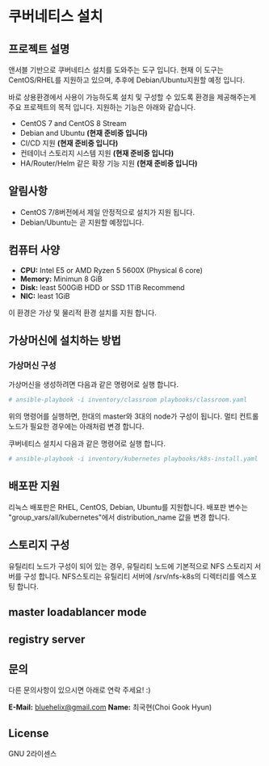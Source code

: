 # 쿠버네티스 설치

## 프로젝트 설명

앤서블 기반으로 쿠버네티스 설치를 도와주는 도구 입니다. 현재 이 도구는 CentOS/RHEL를 지원하고 있으며, 추후에 Debian/Ubuntu지원할 예정 입니다.

바로 상용환경에서 사용이 가능하도록 설치 및 구성할 수 있도록 환경을 제공해주는게 주요 프로젝트의 목적 입니다. 지원하는 기능은 아래와 같습니다.

- CentOS 7 and CentOS 8 Stream
- Debian and Ubuntu **(현재 준비중 입니다)**
- CI/CD 지원 **(현재 준비중 입니다)**
- 컨테이너 스토리지 시스템 지원 **(현재 준비중 입니다)**
- HA/Router/Helm 같은 확장 기능 지원 **(현재 준비중 입니다)**

## 알림사항

- CentOS 7/8버전에서 제일 안정적으로 설치가 지원 됩니다.
- Debian/Ubuntu는 곧 지원할 예정입니다.
  
## 컴퓨터 사양

* **CPU:** Intel E5 or AMD Ryzen 5 5600X (Physical 6 core)
* **Memory:** Minimun 8 GiB
* **Disk:** least 500GiB HDD or SSD 1TiB Recommend
* **NIC:** least 1GiB 

이 환경은 가상 및 물리적 환경 설치를 지원 합니다.

## 가상머신에 설치하는 방법

### 가상머신 구성

가상머신을 생성하려면 다음과 같은 명령어로 실행 합니다.

```bash
# ansible-playbook -i inventory/classroom playbooks/classroom.yaml
```

위의 명령어를 실행하면, 한대의 master와 3대의 node가 구성이 됩니다. 멀티 컨트롤노드가 필요한 경우에는 아래처럼 변경 합니다.

쿠버네티스 설치시 다음과 같은 명령어로 실행 합니다.

```bash
# ansible-playbook -i inventory/kubernetes playbooks/k8s-install.yaml
```

## 배포판 지원
리눅스 배포판은 RHEL, CentOS, Debian, Ubuntu를 지원합니다. 
배포판 변수는 "group_vars/all/kubernetes"에서 distribution_name 값을 변경 합니다.


## 스토리지 구성
유틸리티 노드가 구성이 되어 있는 경우, 유틸리티 노드에 기본적으로 NFS 스토리지 서버를 구성 합니다.
NFS스토리는 유틸리티 서버에 /srv/nfs-k8s의 디렉터리를 엑스포팅 합니다.

## master loadablancer mode 

## registry server 



## 문의

다른 문의사항이 있으시면 아래로 연락 주세요! :)

**E-Mail:** <bluehelix@gmail.com>
**Name:** 최국현(Choi Gook Hyun)

## License

GNU 2라이센스
